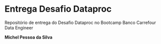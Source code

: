 # Entrega Desafio Dataproc
 Repositório de entrega do Desafio Dataproc no Bootcamp Banco Carrefour Data Engineer
 
 **Michel Pessoa da Silva**